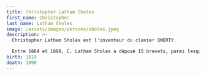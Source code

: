 ```yaml
---
title: Christopher Latham Sholes
first_name: Christopher
last_name: Latham Sholes
image: /assets/images/persons/sholes.jpeg
description: >-
  Christopher Latham Sholes est l'inventeur du clavier QWERTY.

  Entre 1864 et 1890, C. Latham Sholes a déposé 15 brevets, parmi lesquels 11 concernent la machine à écrire.
birth: 1819
death: 1890
---
```

